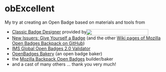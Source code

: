 # obExcellent

My try at creating an Open Badge based on materials and tools from

* [Classic Badge Designer](https://openbadges.me/designer) provided by [<img height="20" align="top" style="margin: 0px -5px" width="200" src="https://www.myknowledgemap.com/img/logo/MKM.png"/>](https://www.myknowledgemap.com/)
* [New Issuers: Give Yourself a Badge](https://github.com/mozilla/openbadges-backpack/wiki/New-Issuers:-Give-Yourself-a-Badge) (and the other [Wiki pages of Mozilla Open Badges Backpack on GitHub](https://github.com/mozilla/openbadges-backpack/wiki))
* [IMS Global Open Badges 2.0 Validator](https://openbadgesvalidator.imsglobal.org/)
* [OpenBadges Bakery](http://bakery.openbadges.org/) (an open badge baker)
* the [Mozilla Backpack Open Badges](https://backpack.openbadges.org/baker) builder/baker
* and a cast of many others ... thank you very much!

